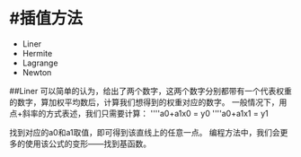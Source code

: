 #插值方法
====================
- Liner
- Hermite
- Lagrange
- Newton

##Liner
可以简单的认为，给出了两个数字，这两个数字分别都带有一个代表权重的数字，算加权平均数后，计算我们想得到的权重对应的数字。
一般情况下，用点+斜率的方式表述，我们只需要计算：
''''a0+a1x0 = y0
''''a0+a1x1 = y1

找到对应的a0和a1取值，即可得到该直线上的任意一点。
编程方法中，我们会更多的使用该公式的变形——找到基函数。
